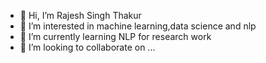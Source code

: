 - 👋 Hi, I’m Rajesh Singh Thakur
- 👀 I’m interested in machine learning,data science and nlp 
- 🌱 I’m currently learning NLP for research work
- 💞️ I’m looking to collaborate on ...


<!---
Rsthakur1409/Rsthakur1409 is a ✨ special ✨ repository because its `README.md` (this file) appears on your GitHub profile.
You can click the Preview link to take a look at your changes.
--->
